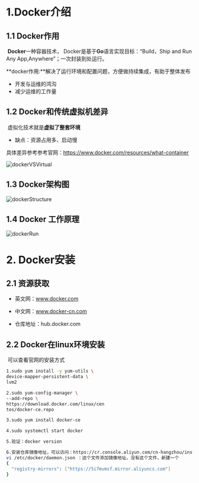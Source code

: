 # 1.Docker介绍

## 1.1 Docker作用

​	**Docker**一种容器技术， Docker是基于**Go**语言实现目标：“Build，Ship and Run Any App,Anywhere”；一次封装到处运行。

**docker作用:**解决了运行环境和配置问题，方便做持续集成，有助于整体发布

- 开发与运维的鸿沟
- 减少运维的工作量

## 1.2 Docker和传统虚拟机差异

​	虚拟化技术就是**虚拟了整套环境**

- 缺点：资源占用多、启动慢

具体差异参考参考官网：<https://www.docker.com/resources/what-container>

![dockerVSVirtual](//wx4.sinaimg.cn/mw690/b8a27c2fgy1g3es0agng0j216g0gzn01.jpg)



## 1.3 Docker架构图

![dockerStructure](//wx3.sinaimg.cn/mw690/b8a27c2fgy1g3esijjly0j20ji0a5n1a.jpg)



## 1.4 Docker 工作原理

![dockerRun](//ws1.sinaimg.cn/mw690/b8a27c2fgy1g3etfg0f17j20jd0dbgni.jpg)



# 2. Docker安装

## 2.1 资源获取

- 英文网：www.docker.com 

- 中文网：www.docker-cn.com

- 仓库地址：hub.docker.com



## 2.2 Docker在linux环境安装

​	可以查看官网的安装方式	

```bash
1.sudo yum install -y yum-utils \
device-mapper-persistent-data \
lvm2

2.sudo yum-config-manager \
--add-repo \
https://download.docker.com/linux/cen
tos/docker-ce.repo

3.sudo yum install docker-ce

4.sudo systemctl start docker

5.验证：docker version
```

```bash
6.安装仓库镜像地址，可以访问：https://cr.console.aliyun.com/cn-hangzhou/instances/mirrors
vi /etc/docker/daemon.json ：这个文件添加镜像地址，没有这个文件，新建一个
{
  "registry-mirrors": ["https://5i7mumsf.mirror.aliyuncs.com"]
}
```

